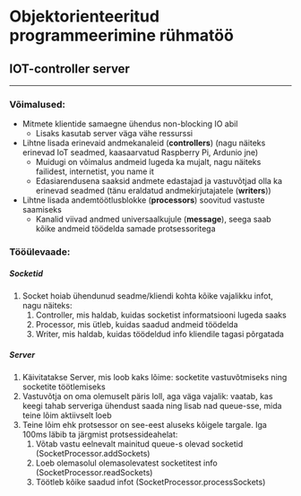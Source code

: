 # Objektorienteeritud programmeerimine rühmatöö
## IOT-controller server
***
### Võimalused:
- Mitmete klientide samaegne ühendus non-blocking IO abil
  - Lisaks kasutab server väga vähe ressurssi
- Lihtne lisada erinevaid andmekanaleid (**controllers**) (nagu näiteks erinevad IoT seadmed, kaasaarvatud Raspberry Pi, Ardunio jne)
  - Muidugi on võimalus andmeid lugeda ka mujalt, nagu näiteks failidest, internetist, you name it
  - Edasiarendusena saaksid andmete edastajad ja vastuvõtjad olla ka erinevad seadmed (tänu eraldatud andmekirjutajatele (**writers**))
- Lihtne lisada andemtöötlusblokke (**processors**) soovitud vastuste saamiseks
  - Kanalid viivad andmed universaalkujule (**message**), seega saab kõike andmeid töödelda samade protsessoritega

### Tööülevaade:
##### Socketid
1. Socket hoiab ühendunud seadme/kliendi kohta kõike vajalikku infot, nagu näiteks:
   1. Controller, mis haldab, kuidas socketist informatsiooni lugeda saaks
   2. Processor, mis ütleb, kuidas saadud andmeid töödelda
   3. Writer, mis haldab, kuidas töödeldud info kliendile tagasi põrgatada
##### Server
1. Käivitatakse Server, mis loob kaks lõime: socketite vastuvõtmiseks ning socketite töötlemiseks
2. Vastuvõtja on oma olemuselt päris loll, aga väga vajalik: vaatab, kas keegi tahab serveriga ühendust saada ning lisab nad queue-sse, mida teine lõim aktiivselt loeb
3. Teine lõim ehk protsessor on see-eest aluseks kõigele targale. Iga 100ms läbib ta järgmist protsessideahelat:
   1. Võtab vastu eelnevalt mainitud queue-s olevad socketid (SocketProcessor.addSockets)
   2. Loeb olemasolul olemasolevatest socketitest info (SocketProcessor.readSockets)
   3. Töötleb kõike saadud infot (SocketProcessor.processSockets)
